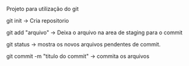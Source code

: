 Projeto para utilização do git

git init -> Cria repositorio

git add "arquivo" -> Deixa o arquivo na area de staging para o commit

git status -> mostra os novos arquivos pendentes de commit.

git commit -m "titulo do commit" -> commita os arquivos

